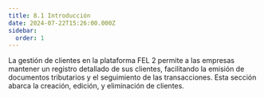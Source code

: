 ```yaml
---
title: 8.1 Introducción
date: 2024-07-22T15:26:00.000Z
sidebar:
  order: 1
---
```

La gestión de clientes en la plataforma FEL 2 permite a las empresas mantener un registro detallado de sus clientes, facilitando la emisión de documentos tributarios y el seguimiento de las transacciones. Esta sección abarca la creación, edición, y eliminación de clientes.
